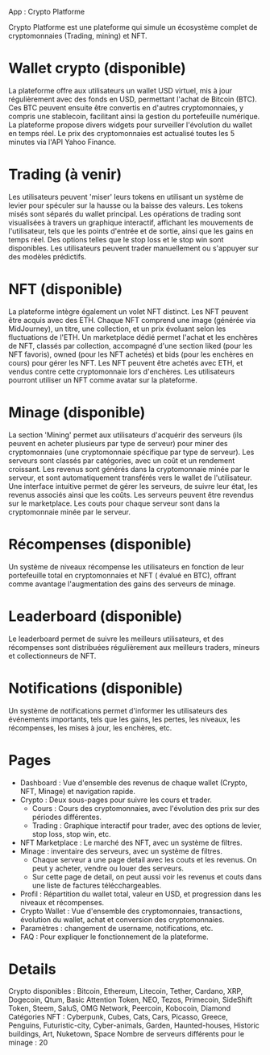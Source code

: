 App : Crypto Platforme

Crypto Platforme est une plateforme qui simule un écosystème complet de cryptomonnaies (Trading, mining) et NFT.

# Wallet crypto (disponible)

La plateforme offre aux utilisateurs un wallet USD virtuel, mis à jour régulièrement avec des fonds en USD, permettant
l'achat de Bitcoin (BTC). Ces BTC peuvent ensuite être convertis en d'autres cryptomonnaies, y compris une stablecoin,
facilitant ainsi la gestion du portefeuille numérique. La plateforme propose divers widgets pour surveiller
l'évolution du wallet en temps réel. Le prix des cryptomonnaies est actualisé toutes les 5 minutes via l'API 
Yahoo Finance.

# Trading (à venir)

Les utilisateurs peuvent 'miser' leurs tokens en utilisant un système de levier pour spéculer sur la hausse ou la baisse 
des valeurs. Les tokens misés sont séparés du wallet principal. Les opérations de trading sont visualisées à travers un 
graphique interactif, affichant les mouvements de l'utilisateur, tels que les points d'entrée et de sortie, ainsi que 
les gains en temps réel. Des options telles que le stop loss et le stop win sont disponibles. Les utilisateurs peuvent 
trader manuellement ou s'appuyer sur des modèles prédictifs.

# NFT (disponible)

La plateforme intègre également un volet NFT distinct. Les NFT peuvent être acquis avec des ETH. Chaque NFT comprend une 
image (générée via MidJourney), un titre, une collection, et un prix évoluant selon les fluctuations de l'ETH. 
Un marketplace dédié permet l'achat et les enchères de NFT, classés par collection, accompagné d'une section liked (pour
les NFT favoris), owned (pour les NFT achetés) et bids (pour les enchères en cours) pour gérer les NFT. Les NFT peuvent 
être achetés avec ETH, et vendus contre cette cryptomonnaie lors d'enchères. Les utilisateurs pourront utiliser un NFT 
comme avatar sur la plateforme.

# Minage (disponible)

La section 'Mining' permet aux utilisateurs d'acquérir des serveurs (ils peuvent en acheter plusieurs par type de 
serveur) pour miner des cryptomonnaies (une cryptomonnaie spécifique par type de serveur). 
Les serveurs sont classés par catégories, avec un coût et un rendement croissant. Les revenus sont générés dans la 
cryptomonnaie minée par le serveur, et sont automatiquement transférés vers le wallet de l'utilisateur. Une interface 
intuitive permet de gérer les serveurs, de suivre leur état, les revenus associés ainsi que les coûts. Les serveurs 
peuvent être revendus sur le marketplace. Les couts pour chaque serveur sont dans la cryptomonnaie minée par le serveur.

# Récompenses (disponible)

Un système de niveaux récompense les utilisateurs en fonction de leur portefeuille total en cryptomonnaies et NFT (
évalué en BTC), offrant comme avantage l'augmentation des gains des serveurs de minage.

# Leaderboard (disponible)

Le leaderboard permet de suivre les meilleurs utilisateurs, et des récompenses sont distribuées
régulièrement aux meilleurs traders, mineurs et collectionneurs de NFT.

# Notifications (disponible)

Un système de notifications permet d'informer les utilisateurs des événements importants, tels que les gains, les
pertes, les niveaux, les récompenses, les mises à jour, les enchères, etc.

# Pages

- Dashboard : Vue d'ensemble des revenus de chaque wallet (Crypto, NFT, Minage) et navigation rapide.
- Crypto : Deux sous-pages pour suivre les cours et trader.
    - Cours : Cours des cryptomonnaies, avec l'évolution des prix sur des périodes différentes.
    - Trading : Graphique interactif pour trader, avec des options de levier, stop loss, stop win, etc.
- NFT Marketplace : Le marché des NFT, avec un système de filtres.
- Minage : inventaire des serveurs, avec un système de filtres.
    - Chaque serveur a une page detail avec les couts et les revenus. On peut y acheter, vendre ou louer des serveurs.
    - Sur cette page de detail, on peut aussi voir les revenus et couts dans une liste de factures télécchargeables.
- Profil : Répartition du wallet total, valeur en USD, et progression dans les niveaux et récompenses.
- Crypto Wallet : Vue d'ensemble des cryptomonnaies, transactions, évolution du wallet, achat et conversion des
  cryptomonnaies.
- Paramètres : changement de username, notifications, etc.
- FAQ : Pour expliquer le fonctionnement de la plateforme.

# Details

Crypto disponibles : Bitcoin, Ethereum, Litecoin, Tether, Cardano, XRP, Dogecoin, Qtum, Basic Attention Token, NEO,
Tezos, Primecoin, SideShift Token, Steem, SaluS, OMG Network, Peercoin, Kobocoin, Diamond
Catégories NFT : Cyberpunk, Cubes, Cats, Cars, Picasso, Greece, Penguins, Futuristic-city, Cyber-animals, Garden, 
Haunted-houses, Historic buildings, Art, Nuketown, Space
Nombre de serveurs différents pour le minage : 20
